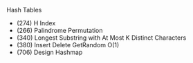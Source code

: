 Hash Tables
- (274) H Index
- (266) Palindrome Permutation
- (340) Longest Substring with At Most K Distinct Characters
- (380) Insert Delete GetRandom O(1)
- (706) Design Hashmap
